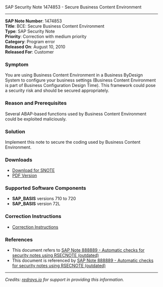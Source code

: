 SAP Security Note 1474853 - Secure Business Content Environment

---

**SAP Note Number**: 1474853  
**Title**: BCE: Secure Business Content Environment  
**Type**: SAP Security Note  
**Priority**: Correction with medium priority  
**Category**: Program error  
**Released On**: August 10, 2010  
**Released For**: Customer  

### Symptom

You are using Business Content Environment in a Business ByDesign System to configure your business settings (Business Content Environment is part of Business Configuration Design Time). This framework could pose a security risk and should be secured appropriately.

### Reason and Prerequisites

Several ABAP-based functions used by Business Content Environment could be exploited maliciously.

### Solution

Implement this note to secure the coding used by Business Content Environment.

### Downloads

- [Download for SNOTE](https://notesdownloads.sap.com/note/0040000008725262017)
- [PDF Version](https://userapps.support.sap.com/sap/support/sfm/notes/print/0001474853?language=en-US&token=7D292202C5CC22656BDA13E23D866D8D)

### Supported Software Components

- **SAP_BASIS** versions 710 to 720
- **SAP_BASIS** version 72L

### Correction Instructions

- [Correction Instructions](https://me.sap.com/corrins/0001474853/41)

### References

- This document refers to [SAP Note 888889 - Automatic checks for security notes using RSECNOTE (outdated)](https://me.sap.com/notes/888889)
- This document is referenced by [SAP Note 888889 - Automatic checks for security notes using RSECNOTE (outdated)](https://me.sap.com/notes/888889)

---

_Credits: [redrays.io](https://redrays.io) for support in providing this information._
